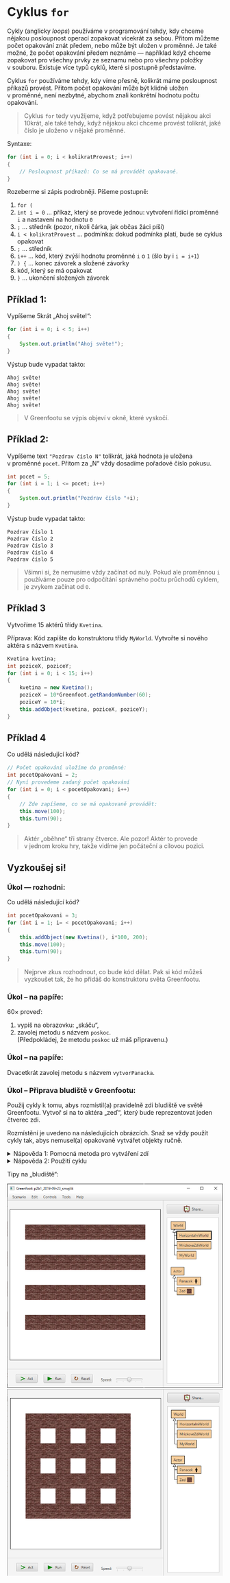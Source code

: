# Cyklus `for`

Cykly (anglicky _loops_) používáme v&nbsp;programování tehdy, kdy chceme nějakou posloupnost operací zopakovat vícekrát za sebou. Přitom můžeme počet opakování znát předem, nebo může být uložen v&nbsp;proměnné. Je také možné, že počet opakování předem neznáme &mdash; například když chceme zopakovat pro všechny prvky ze seznamu nebo pro všechny položky v&nbsp;souboru. Existuje více typů cyklů, které si postupně představíme.

Cyklus `for` používáme tehdy, kdy víme přesně, kolikrát máme posloupnost příkazů provést. Přitom počet opakování může být klidně uložen v&nbsp;proměnné, není nezbytné, abychom znali konkrétní hodnotu počtu opakování. 

> Cyklus `for` tedy využijeme, když potřebujeme povést nějakou akci 10krát, ale také tehdy, když nějakou akci chceme provést tolikrát, jaké číslo je uloženo v nějaké proměnné.

Syntaxe:
```java
for (int i = 0; i < kolikratProvest; i++)
{
	// Posloupnost příkazů: Co se má provádět opakovaně.
}
```

Rozeberme si zápis podrobněji. Píšeme postupně: 
1. `for (` 
2. `int i = 0` ... příkaz, který se provede jednou: vytvoření řídící proměnné `i` a nastavení na hodnotu `0`
3. `;` ... středník (pozor, nikoli čárka, jak občas žáci píší)
4. `i < kolikratProvest` ... podmínka: dokud podmínka platí, bude se cyklus opakovat
5. `;` ... středník
6. `i++` ... kód, který zvýší hodnotu proměnné `i` o&nbsp;`1` (šlo by i&nbsp;`i = i+1`)
7. `) {` ... konec závorek a složené závorky
8. kód, který se má opakovat
9. `}` ... ukončení složených závorek

## Příklad 1:
Vypíšeme 5krát „Ahoj světe!“:
```java
for (int i = 0; i < 5; i++)
{
	System.out.println("Ahoj světe!"); 
}
```
Výstup bude vypadat takto:
```
Ahoj světe!
Ahoj světe!
Ahoj světe!
Ahoj světe!
Ahoj světe!
```

> V&nbsp;Greenfootu se výpis objeví v&nbsp;okně, které vyskočí.

## Příklad 2:
Vypíšeme text `"Pozdrav číslo N"` tolikrát, jaká hodnota je uložena v&nbsp;proměnné `pocet`. Přitom za „N“ vždy dosadíme pořadové číslo pokusu.
```java
int pocet = 5;
for (int i = 1; i <= pocet; i++)
{
	System.out.println("Pozdrav číslo "+i);
}
```
Výstup bude vypadat takto:
```
Pozdrav číslo 1
Pozdrav číslo 2
Pozdrav číslo 3
Pozdrav číslo 4
Pozdrav číslo 5
```

> Všimni si, že nemusíme vždy začínat od nuly. Pokud ale proměnnou `i` používáme pouze pro odpočítání správného počtu průchodů cyklem, je zvykem začínat od `0`.

## Příklad 3
Vytvoříme 15 aktérů třídy `Kvetina`. 

Příprava: Kód zapište do konstruktoru třídy `MyWorld`. Vytvořte si nového aktéra s&nbsp;názvem `Kvetina`.
```java
Kvetina kvetina;
int poziceX, poziceY;
for (int i = 0; i < 15; i++)
{
	kvetina = new Kvetina();
	poziceX = 10*Greenfoot.getRandomNumber(60);
	poziceY = 10*i;
	this.addObject(kvetina, poziceX, poziceY);
}
```

## Příklad 4
Co udělá následující kód?
```java
// Počet opakování uložíme do proměnné:
int pocetOpakovani = 2;
// Nyní provedeme zadaný počet opakování
for (int i = 0; i < pocetOpakovani; i++)
{
	// Zde zapíšeme, co se má opakovaně provádět:
	this.move(100);
	this.turn(90);
}
```

> Aktér „oběhne“ tři strany čtverce. Ale pozor! Aktér to provede v&nbsp;jednom kroku hry, takže vidíme jen počáteční a&nbsp;cílovou pozici.

## Vyzkoušej si!

### Úkol — rozhodni:
Co udělá následující kód?
```java
int pocetOpakovani = 3;
for (int i = 1; i= < pocetOpakovani; i++)
{
	this.addObject(new Kvetina(), i*100, 200);
	this.move(100);
	this.turn(90);
}
```
> Nejprve zkus rozhodnout, co bude kód dělat. Pak si kód můžeš vyzkoušet tak, že ho přidáš do konstruktoru světa Greenfootu.


### Úkol – na papíře:

60× proveď:
1. vypiš na obrazovku: „skáču“,
2. zavolej metodu s&nbsp;názvem `poskoc`.<br />(Předpokládej, že metodu `poskoc` už máš připravenu.)

### Úkol – na papíře:
Dvacetkrát zavolej metodu s&nbsp;názvem `vytvorPanacka`.

### Úkol – Připrava bludiště v Greenfootu:
Použij cykly k&nbsp;tomu, abys rozmístil(a) pravidelně zdi bludiště ve světě Greenfootu. Vytvoř si na to aktéra „zeď“, který bude reprezentovat jeden čtverec zdi.

Rozmístění je uvedeno na následujících obrázcích. Snaž se vždy použít cykly tak, abys nemusel(a) opakovaně vytvářet objekty ručně. 

<details><summary>Nápověda 1: Pomocná metoda pro vytváření zdí</summary>

Nejlepší je vytvořit si ve třídě MyWorld metodu vytvorZed:

```java
public void vytvorZed(int x, int y)
{
	int sirka = this.getImage().getWidth();
	int posX = (int) (x+0.5)*sirka;
	int posY = (int) (y+0.5)*sirka;
	this.addObject(new Zed(), posX, posY);
}
```

Pak stačí pro vytvoření zdi psát například: `vytvorZed(3,5);`

</details>

<details><summary>Nápověda 2: Použití cyklu</summary>

Když chceš umístit tři objekty zdi hned za sebou, můžeš napsat:
```java
int pocetZdi = 3;
for (int i = 1; i <= pocetZdi; i++)
{
	vytvorZed(i, 2);
}
```

</details>


Tipy na „bludiště“:

![Tip na bludiště 1](../img/ukol-zdi-horiz.png)
![Tip na bludiště 2](../img/ukol-zdi-mrizka.png)
